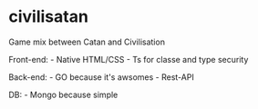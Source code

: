 # civilisatan
Game mix between Catan and Civilisation



Front-end:
    - Native HTML/CSS
    - Ts for classe and type security

Back-end:
    - GO because it's awsomes
    - Rest-API

DB:
    - Mongo because simple
